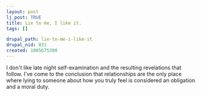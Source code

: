 ```yaml
--- 
layout: post
lj_post: TRUE
title: Lie to me, I like it.
tags: []

drupal_path: lie-to-me-i-like-it
drupal_nid: 831
created: 1005675300
---
```

I don't like late night self-examination and the resulting revelations that follow. I've come to the conclusion that relationships are the only place where lying to someone about how you truly feel is considered an obligation and a moral duty.
